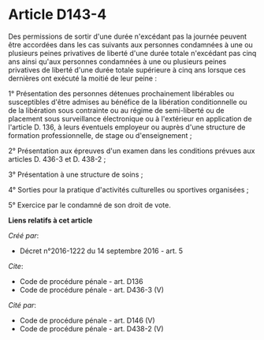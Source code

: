 # Article D143-4

Des permissions de sortir d'une durée n'excédant pas la journée peuvent être accordées dans les cas suivants aux personnes
condamnées à une ou plusieurs peines privatives de liberté d'une durée totale n'excédant pas cinq ans ainsi qu'aux personnes
condamnées à une ou plusieurs peines privatives de liberté d'une durée totale supérieure à cinq ans lorsque ces dernières ont
exécuté la moitié de leur peine : 

1° Présentation des personnes détenues prochainement libérables ou susceptibles d'être admises au bénéfice de la libération
conditionnelle ou de la libération sous contrainte ou au régime de semi-liberté ou de placement sous surveillance
électronique ou à l'extérieur en application de l'article D. 136, à leurs éventuels employeur ou auprès d'une structure de
formation professionnelle, de stage ou d'enseignement ; 

2° Présentation aux épreuves d'un examen dans les conditions prévues aux articles D. 436-3 et D. 438-2 ; 

3° Présentation à une structure de soins ; 

4° Sorties pour la pratique d'activités culturelles ou sportives organisées ; 

5° Exercice par le condamné de son droit de vote.

**Liens relatifs à cet article**

_Créé par_:

  - Décret n°2016-1222 du 14 septembre 2016 - art. 5

_Cite_:

  - Code de procédure pénale - art. D136
  - Code de procédure pénale - art. D436-3 (V)

_Cité par_:

  - Code de procédure pénale - art. D146 (V)
  - Code de procédure pénale - art. D438-2 (V)
